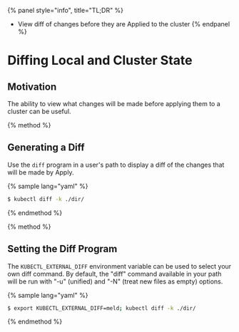 {% panel style="info", title="TL;DR" %}
- View diff of changes before they are Applied to the cluster
{% endpanel %}

# Diffing Local and Cluster State

## Motivation

The ability to view what changes will be made before applying them to a cluster can be useful.

{% method %}
## Generating a Diff

Use the `diff` program in a user's path to display a diff of the changes that will be
made by Apply.

{% sample lang="yaml" %}

```sh
$ kubectl diff -k ./dir/
```

{% endmethod %}

{% method %}
## Setting the Diff Program

The `KUBECTL_EXTERNAL_DIFF` environment variable can be used to select your own diff command.
By default, the "diff" command available in your path will be run with "-u" (unified) and "-N"
(treat new files as empty) options.


{% sample lang="yaml" %}

```sh
$ export KUBECTL_EXTERNAL_DIFF=meld; kubectl diff -k ./dir/
```

{% endmethod %}

